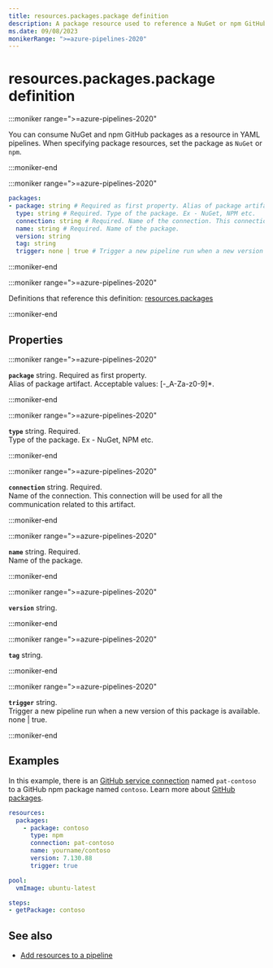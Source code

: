 ```yaml
---
title: resources.packages.package definition
description: A package resource used to reference a NuGet or npm GitHub package.
ms.date: 09/08/2023
monikerRange: ">=azure-pipelines-2020"
---
```


# resources.packages.package definition

<!-- :::description::: -->
:::moniker range=">=azure-pipelines-2020"

<!-- :::editable-content name="description"::: -->
You can consume NuGet and npm GitHub packages as a resource in YAML pipelines. When specifying package resources, set the package as `NuGet` or `npm`.
<!-- :::editable-content-end::: -->

:::moniker-end
<!-- :::description-end::: -->

<!-- :::syntax::: -->
:::moniker range=">=azure-pipelines-2020"

```yaml
packages:
- package: string # Required as first property. Alias of package artifact.
  type: string # Required. Type of the package. Ex - NuGet, NPM etc.
  connection: string # Required. Name of the connection. This connection will be used for all the communication related to this artifact.
  name: string # Required. Name of the package.
  version: string
  tag: string
  trigger: none | true # Trigger a new pipeline run when a new version of this package is available.
```

:::moniker-end
<!-- :::syntax-end::: -->

<!-- :::parents::: -->
:::moniker range=">=azure-pipelines-2020"

Definitions that reference this definition: [resources.packages](resources-packages.md)

:::moniker-end
<!-- :::parents-end::: -->

## Properties

<!-- :::properties::: -->
<!-- :::item name="package"::: -->
:::moniker range=">=azure-pipelines-2020"

**`package`** string. Required as first property.<br><!-- :::editable-content name="propDescription"::: -->
Alias of package artifact. Acceptable values: [-_A-Za-z0-9]*.
<!-- :::editable-content-end::: -->

:::moniker-end
<!-- :::item-end::: -->
<!-- :::item name="type"::: -->
:::moniker range=">=azure-pipelines-2020"

**`type`** string. Required.<br><!-- :::editable-content name="propDescription"::: -->
Type of the package. Ex - NuGet, NPM etc.
<!-- :::editable-content-end::: -->

:::moniker-end
<!-- :::item-end::: -->
<!-- :::item name="connection"::: -->
:::moniker range=">=azure-pipelines-2020"

**`connection`** string. Required.<br><!-- :::editable-content name="propDescription"::: -->
Name of the connection. This connection will be used for all the communication related to this artifact.
<!-- :::editable-content-end::: -->

:::moniker-end
<!-- :::item-end::: -->
<!-- :::item name="name"::: -->
:::moniker range=">=azure-pipelines-2020"

**`name`** string. Required.<br><!-- :::editable-content name="propDescription"::: -->
Name of the package.
<!-- :::editable-content-end::: -->

:::moniker-end
<!-- :::item-end::: -->
<!-- :::item name="version"::: -->
:::moniker range=">=azure-pipelines-2020"

**`version`** string.<br><!-- :::editable-content name="propDescription"::: -->
<!-- :::editable-content-end::: -->

:::moniker-end
<!-- :::item-end::: -->
<!-- :::item name="tag"::: -->
:::moniker range=">=azure-pipelines-2020"

**`tag`** string.<br><!-- :::editable-content name="propDescription"::: -->
<!-- :::editable-content-end::: -->

:::moniker-end
<!-- :::item-end::: -->
<!-- :::item name="trigger"::: -->
:::moniker range=">=azure-pipelines-2020"

**`trigger`** string.<br><!-- :::editable-content name="propDescription"::: -->
Trigger a new pipeline run when a new version of this package is available. none | true.
<!-- :::editable-content-end::: -->

:::moniker-end
<!-- :::item-end::: -->
<!-- :::properties-end::: -->

<!-- :::remarks::: -->
<!-- :::editable-content name="remarks"::: -->
<!-- :::editable-content-end::: -->
<!-- :::remarks-end::: -->

<!-- :::examples::: -->
<!-- :::editable-content name="examples"::: -->
## Examples

In this example, there is an [GitHub service connection](/azure/devops/pipelines/library/service-endpoints#common-service-connection-types) named `pat-contoso` to a GitHub npm package named `contoso`. Learn more about [GitHub packages](https://github.com/features/packages). 

```yaml
resources:
  packages:
    - package: contoso
      type: npm
      connection: pat-contoso
      name: yourname/contoso 
      version: 7.130.88 
      trigger: true

pool:
  vmImage: ubuntu-latest

steps:
- getPackage: contoso 
```
<!-- :::editable-content-end::: -->
<!-- :::examples-end::: -->

<!-- :::see-also::: -->
<!-- :::editable-content name="seeAlso"::: -->
## See also

- [Add resources to a pipeline](/azure/devops/pipelines/process/resources)
<!-- :::editable-content-end::: -->
<!-- :::see-also-end::: -->